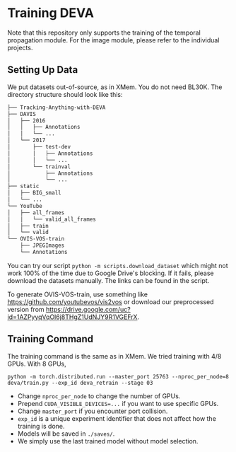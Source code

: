 # Training DEVA

Note that this repository only supports the training of the temporal propagation module. For the image module, please refer to the individual projects.

## Setting Up Data

We put datasets out-of-source, as in XMem. You do not need BL30K. The directory structure should look like this:
```bash
├── Tracking-Anything-with-DEVA
├── DAVIS
│   ├── 2016
│   │   ├── Annotations
│   │   └── ...
│   └── 2017
│       ├── test-dev
│       │   ├── Annotations
│       │   └── ...
│       └── trainval
│           ├── Annotations
│           └── ...
├── static
│   ├── BIG_small
│   └── ...
└── YouTube
│   ├── all_frames
│   │   └── valid_all_frames
│   ├── train
│   └── valid
└── OVIS-VOS-train
    ├── JPEGImages
    └── Annotations
```

You can try our script `python -m scripts.download_dataset` which might not work 100% of the time due to Google Drive's blocking. If it fails, please download the datasets manually. The links can be found in the script.

To generate OVIS-VOS-train, use something like https://github.com/youtubevos/vis2vos or download our preprocessed version from https://drive.google.com/uc?id=1AZPyyqVqOl6j8THgZ1UdNJY9R1VGEFrX.

## Training Command
The training command is the same as in XMem. We tried training with 4/8 GPUs.
With 8 GPUs, 
```
python -m torch.distributed.run --master_port 25763 --nproc_per_node=8 deva/train.py --exp_id deva_retrain --stage 03
```
- Change `nproc_per_node` to change the number of GPUs. 
- Prepend `CUDA_VISIBLE_DEVICES=...` if you want to use specific GPUs. 
- Change `master_port` if you encounter port collision. 
- `exp_id` is a unique experiment identifier that does not affect how the training is done. 
- Models will be saved in `./saves/`. 
- We simply use the last trained model without model selection.
